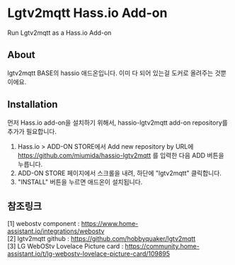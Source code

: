 # Lgtv2mqtt Hass.io Add-on
Run Lgtv2mqtt as a Hass.io Add-on

## About
lgtv2mqtt BASE의 hassio 애드온입니다. 이미 다 되어 있는걸 도커로 올려주는 것뿐이에요.

## Installation
먼저 Hass.io add-on을 설치하기 위해서, hassio-lgtv2mqtt add-on repository를 추가가 필요합니다.
1. Hass.io > ADD-ON STORE에서 Add new repository by URL에 https://github.com/miumida/hassio-lgtv2mqtt 를 입력한 다음 ADD 버튼을 누릅니다.
2. ADD-ON STORE 페이지에서 스크롤을 내려, 하단에 "lgtv2mqtt" 클릭합니다.
3. "INSTALL" 버튼을 누르면 애드온이 설치됩니다.


## 참조링크
[1] webostv component : <https://www.home-assistant.io/integrations/webostv><br>
[2] lgtv2mqtt github : <https://github.com/hobbyquaker/lgtv2mqtt><br>
[3] LG WebOStv Lovelace Picture card : <https://community.home-assistant.io/t/lg-webostv-lovelace-picture-card/109895><br>
